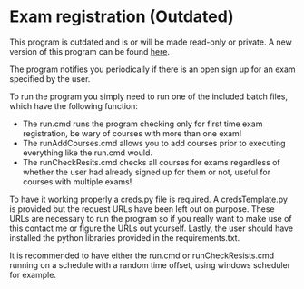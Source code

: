 # Exam registration (Outdated)

This program is outdated and is or will be made read-only or private. A new version of this program can be found [here]("https://github.com/LuminousCodeGH/RegistrateTUD").

The program notifies you periodically if there is an open sign up for an exam specified by the user.

To run the program you simply need to run one of the included batch files, which have the following function:
  - The run.cmd runs the program checking only for first time exam registration, be wary of courses with more than one exam!
  - The runAddCourses.cmd allows you to add courses prior to executing everything like the run.cmd would.
  - The runCheckResits.cmd checks all courses for exams regardless of whether the user had already signed up for them or not, useful for courses with multiple exams!

To have it working properly a creds.py file is required. A credsTemplate.py is provided but the request URLs have been left out on purpose.
These URLs are necessary to run the program so if you really want to make use of this contact me or figure the URLs out yourself.
Lastly, the user should have installed the python libraries provided in the requirements.txt.
  
It is recommended to have either the run.cmd or runCheckResists.cmd running on a schedule with a random time offset, using windows scheduler for example.
